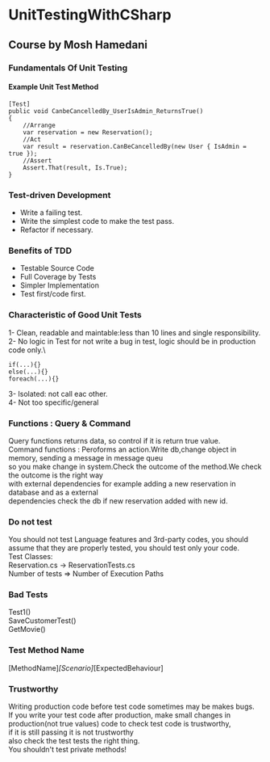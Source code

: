 # UnitTestingWithCSharp
## Course by Mosh Hamedani

### Fundamentals Of Unit Testing

#### Example Unit Test Method
```
[Test]
public void CanbeCancelledBy_UserIsAdmin_ReturnsTrue()
{
    //Arrange
    var reservation = new Reservation();
    //Act
    var result = reservation.CanBeCancelledBy(new User { IsAdmin = true });
    //Assert
    Assert.That(result, Is.True);
}
```

### Test-driven Development
- Write a failing test.
- Write the simplest code to make the test pass.
- Refactor if necessary.

### Benefits of TDD
- Testable Source Code
- Full Coverage by Tests
- Simpler Implementation
- Test first/code first.

### Characteristic of Good Unit Tests
1- Clean, readable and maintable:less than 10 lines and single responsibility.\
2- No logic in Test for not write a bug in test, logic should be in production code only.\
 ```
if(...){}
else(...){}
foreach(...){}
```
3- Isolated: not call eac other.\
4- Not too specific/general

### Functions : Query & Command
Query functions returns data, so control if it is return true value.\
Command functions : Peroforms an action.Write db,change object in memory, sending a message in message queu\
so you make change in system.Check the outcome of the method.We check the outcome is the right way\
with external dependencies for example adding a new reservation in database and as a external \
dependencies check the db if new reservation added with new id.

### Do not test
You should not test Language features and 3rd-party codes, you should assume that they are properly tested, you should test only your code.\
Test Classes:\
Reservation.cs -> ReservationTests.cs\
Number of tests => Number of Execution Paths

### Bad Tests
Test1()\
SaveCustomerTest()\
GetMovie()

### Test Method Name
[MethodName]_[Scenario]_[ExpectedBehaviour]

### Trustworthy
Writing production code before test code sometimes may be makes bugs.\
If you write your test code after production, make small changes in\
production(not true values) code to check test code is trustworthy, \
if it is still passing it is not trustworthy\
also check the test tests the right thing.\
You shouldn't test private methods!











